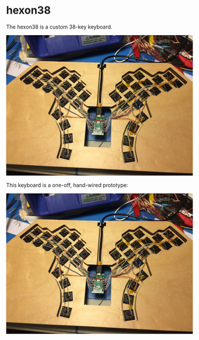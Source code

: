 # hexon38

The hexon38 is a custom 38-key keyboard.

![](.assets/IMG_3321.JPG)

This keyboard is a one-off, hand-wired prototype:

![](.assets/IMG_3321.JPG)


